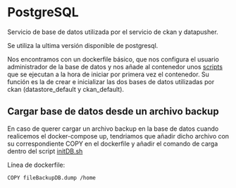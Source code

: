 # PostgreSQL

Servicio de base de datos utilizada por el servicio de ckan y datapusher.

Se utiliza la ultima versión disponible de postgresql.

Nos encontramos con un dockerfile básico, que nos configura el usuario administrador de la base de datos y nos añade al contenedor unos [scripts](docker-entrypoint-initdb.d) que se ejecutan a la hora de iniciar por primera vez el contenedor. Su función es la de crear e inicializar las dos bases de datos utilizadas por ckan (datastore_default y ckan_default).



## Cargar base de datos desde un archivo backup
En caso de querer cargar un archivo backup en la base de datos cuando realicemos el docker-compose up, tendriamos que añadir dicho archivo con su correspondiente COPY en el dockerfile y añadir el comando de carga dentro del script [initDB.sh](https://github.com/juanmaLC/Open-Data/blob/main/docker/postgresql/docker-entrypoint-initdb.d/initDB.sh)

Línea de dockerfile:
```sh
COPY fileBackupDB.dump /home
```
